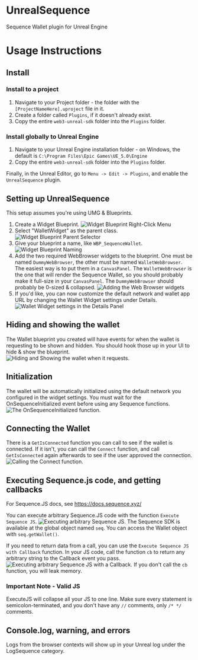 # UnrealSequence

Sequence Wallet plugin for Unreal Engine

# Usage Instructions

## Install

### Install to a project
1. Navigate to your Project folder - the folder with the `[ProjectNameHere].uproject` file in it.
2. Create a folder called `Plugins`, if it doesn't already exist.
3. Copy the entire `web3-unreal-sdk` folder into the `Plugins` folder.

### Install globally to Unreal Engine
1. Navigate to your Unreal Engine installation folder - on Windows, the default is `C:\Program Files\Epic Games\UE_5.0\Engine`
2. Copy the entire `web3-unreal-sdk` folder into the `Plugins` folder.

Finally, in the Unreal Editor, go to `Menu -> Edit -> Plugins`, and enable the `UnrealSequence` plugin.

## Setting up UnrealSequence
This setup assumes you're using UMG & Blueprints.

1. Create a Widget Blueprint. ![](ReadmeImages/CreateWidgetBlueprint.png "Widget Blueprint Right-Click Menu")
2. Select "WalletWidget" as the parent class. ![](ReadmeImages/PickWidgetParentClass.png "Widget Blueprint Parent Selector")
3. Give your blueprint a name, like `WBP_SequenceWallet`. ![](ReadmeImages/NameWidgetBlueprint.png "Widget Blueprint Naming")
4. Add the two required WebBrowser widgets to the blueprint. One must be named `DummyWebBrowser`, the other must be named `WalletWebBrowser`. The easiest way is to put them in a `CanvasPanel`. The `WalletWebBrowser` is the one that will render the Sequence Wallet, so you should probably make it full-size in your `CanvasPanel`. The `DummyWebBrowser` should probably be 0-sized & collapsed. ![](ReadmeImages/AddWebBrowserWidgets.png "Adding the Web Browser widgets")
5. If you'd like, you can now customize the default network and wallet app URL by changing the Wallet Widget settings under Details.![](ReadmeImages/EditDetails.png "Wallet Widget settings in the Details Panel")

## Hiding and showing the wallet
The Wallet blueprint you created will have events for when the wallet is requesting to be shown and hidden. You should hook those up in your UI to hide & show the blueprint.
![](ReadmeImages/HideShowBlueprint.png "Hiding and Showing the wallet when it requests.")

## Initialization
The wallet will be automatically initialized using the default network you configured in the widget settings.
You must wait for the OnSequenceInitialized event before using any Sequence functions.
![](ReadmeImages/OnSequenceInitialized.png "The OnSequenceInitialized function.")


## Connecting the Wallet
There is a `GetIsConnected` function you can call to see if the wallet is connected.
If it isn't, you can call the `Connect` function, and call `GetIsConnected` again afterwards to see if the user approved the connection.
![](ReadmeImages/ConnectWallet.png "Calling the Connect function.")

## Executing Sequence.js code, and getting callbacks

For Sequence.JS docs, see https://docs.sequence.xyz/

You can execute arbitrary Sequence.JS code with the function `Execute Sequence JS`. ![](ReadmeImages/ExecuteSequenceJS.png "Executing arbitrary Sequence JS.")
The Sequence SDK is available at the global object named `seq`. You can access the Wallet object with `seq.getWallet()`.

If you need to return data from a call, you can use the `Execute Sequence JS with Callback` function. In your JS code, call the function `cb` to return any arbitrary string to the Callback event you pass. ![](ReadmeImages/ExecuteSequenceJSWithCallback.png "Executing arbitrary Sequence JS with a Callback.")
If you don't call the `cb` function, you will leak memory.

### Important Note - Valid JS
ExecuteJS will collapse all your JS to one line. Make sure every statement is semicolon-terminated, and you don't have any `//` comments, only `/* */` comments.

## Console.log, warning, and errors
Logs from the browser contexts will show up in your Unreal log under the LogSequence category.